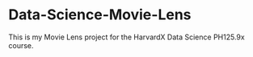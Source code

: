 # Data-Science-Movie-Lens

This is my Movie Lens project for the HarvardX Data Science PH125.9x course.
